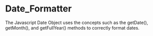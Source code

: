 # Date_Formatter

The Javascript Date Object uses the concepts such as the getDate(), getMonth(), and getFullYear() methods to correctly format dates.
